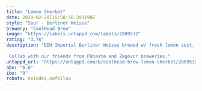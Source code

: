 ```yaml
---
title: "Lemon Sherbet"
date: 2019-02-20T15:58:58.391190Z
style: "Sour - Berliner Weisse"
brewery: "CoolHead Brew"
image: "https://labels.untappd.com/labels/2809532"
rating: "3.76"
description: "DDH Imperial Berliner Weisse brewed w/ fresh lemon zest, indian coriander seeds and Citra & Ekuanot hops. We also added an excessive amount of oats and a touch of milk sugar. Drink your sherbet!  Collab with our friends from Pühaste and Zagovor breweries."
untappd_url: "https://untappd.com/b/coolhead-brew-lemon-sherbet/2809532"
abv: "6.0"
ibu: "0"
robots: noindex,nofollow
---
```


